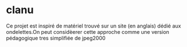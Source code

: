 clanu
=====

Ce projet est inspiré de matériel trouvé sur un site (en anglais) dédié aux ondelettes.On peut considèerer cette approche comme une version pédagogique tres simplifiée de jpeg2000
